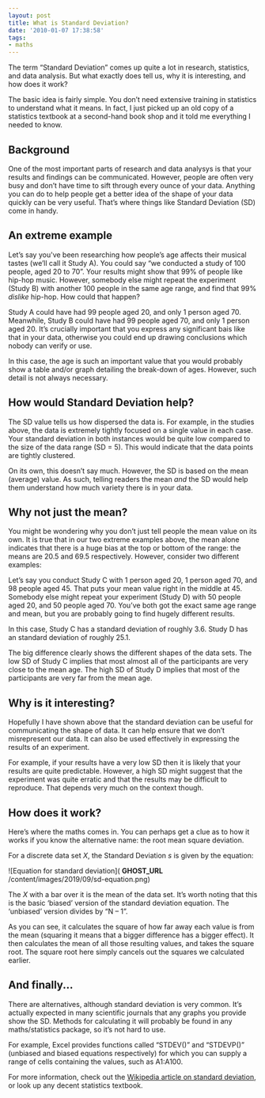 ```yaml
---
layout: post
title: What is Standard Deviation?
date: '2010-01-07 17:38:58'
tags:
- maths
---
```


The term “Standard Deviation” comes up quite a lot in research, statistics, and data analysis. But what exactly does tell us, why it is interesting, and how does it work?

The basic idea is fairly simple. You don’t need extensive training in statistics to understand what it means. In fact, I just picked up an old copy of a statistics textbook at a second-hand book shop and it told me everything I needed to know.

## Background

One of the most important parts of research and data analysys is that your results and findings can be communicated. However, people are often very busy and don’t have time to sift through every ounce of your data. Anything you can do to help people get a better idea of the shape of your data quickly can be very useful. That’s where things like Standard Deviation (SD) come in handy.

## An extreme example

Let’s say you've been researching how people’s age affects their musical tastes (we’ll call it Study A). You could say “we conducted a study of 100 people, aged 20 to 70”. Your results might show that 99% of people like hip-hop music. However, somebody else might repeat the experiment (Study B) with another 100 people in the same age range, and find that 99% _dislike_ hip-hop. How could that happen?

Study A could have had 99 people aged 20, and only 1 person aged 70. Meanwhile, Study B could have had 99 people aged 70, and only 1 person aged 20. It’s crucially important that you express any significant bais like that in your data, otherwise you could end up drawing conclusions which nobody can verify or use.

In this case, the age is such an important value that you would probably show a table and/or graph detailing the break-down of ages. However, such detail is not always necessary.

## How would Standard Deviation help?

The SD value tells us how dispersed the data is. For example, in the studies above, the data is extremely tightly focused on a single value in each case. Your standard deviation in both instances would be quite low compared to the size of the data range (SD = 5). This would indicate that the data points are tightly clustered.

On its own, this doesn’t say much. However, the SD is based on the mean (average) value. As such, telling readers the mean _and_ the SD would help them understand how much variety there is in your data.

## Why not just the mean?

You might be wondering why you don’t just tell people the mean value on its own. It is true that in our two extreme examples above, the mean alone indicates that there is a huge bias at the top or bottom of the range: the means are 20.5 and 69.5 respectively. However, consider two different examples:

Let’s say you conduct Study C with 1 person aged 20, 1 person aged 70, and 98 people aged 45. That puts your mean value right in the middle at 45. Somebody else might repeat your experiment (Study D) with 50 people aged 20, and 50 people aged 70. You’ve both got the exact same age range and mean, but you are probably going to find hugely different results.

In this case, Study C has a standard deviation of roughly 3.6. Study D has an standard deviation of roughly 25.1.

The big difference clearly shows the different shapes of the data sets. The low SD of Study C implies that most almost all of the participants are very close to the mean age. The high SD of Study D implies that most of the participants are very far from the mean age.

## Why is it interesting?

Hopefully I have shown above that the standard deviation can be useful for communicating the shape of data. It can help ensure that we don’t misrepresent our data. It can also be used effectively in expressing the results of an experiment.

For example, if your results have a very low SD then it is likely that your results are quite predictable. However, a high SD might suggest that the experiment was quite erratic and that the results may be difficult to reproduce. That depends very much on the context though.

## How does it work?

Here’s where the maths comes in. You can perhaps get a clue as to how it works if you know the alternative name: the root mean square deviation.

For a discrete data set _X_, the Standard Deviation _s_ is given by the equation:

![Equation for standard deviation]( __GHOST_URL__ /content/images/2019/09/sd-equation.png)

The _X_ with a bar over it is the mean of the data set. It’s worth noting that this is the basic ‘biased’ version of the standard deviation equation. The ‘unbiased’ version divides by “N – 1”.

As you can see, it calculates the square of how far away each value is from the mean (squaring it means that a bigger difference has a bigger effect). It then calculates the mean of all those resulting values, and takes the square root. The square root here simply cancels out the squares we calculated earlier.

## And finally...

There are alternatives, although standard deviation is very common. It’s actually expected in many scientific journals that any graphs you provide show the SD. Methods for calculating it will probably be found in any maths/statistics package, so it’s not hard to use.

For example, Excel provides functions called “STDEV()” and “STDEVP()” (unbiased and biased equations respectively) for which you can supply a range of cells containing the values, such as A1:A100.

For more information, check out the [Wikipedia article on standard deviation](http://en.wikipedia.org/wiki/Standard_deviation), or look up any decent statistics textbook.

<!--kg-card-end: markdown-->
